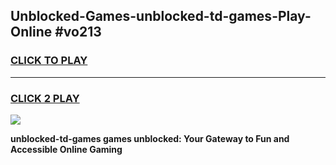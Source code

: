 
## Unblocked-Games-unblocked-td-games-Play-Online #vo213
<h3>
<a href="https://news.freeplayer.one?title=unblocked-td-games&ref=3">CLICK TO PLAY</a></h3>
<hr>

<h3>
<a href="https://news.freeplayer.one?title=unblocked-td-games&ref=3">CLICK 2 PLAY</a>
  
</h3>

<a href="https://news.freeplayer.one?title=unblocked-td-games&ref=3"><img src="https://clearcache.store/games.png"></a>


**unblocked-td-games games unblocked: Your Gateway to Fun and Accessible Online Gaming**
